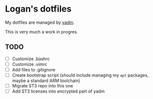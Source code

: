# Logan's dotfiles

My dotfiles are managed by [yadm](https://yadm.io/).

This is very much a work in progres.

## TODO

- [ ] Customize .bashrc
- [ ] Customize .vimrc
- [ ] Add files to .gitignore
- [ ] Create bootstrap script (should include managing my `apt` packages, maybe a standard ARM toolchain)
- [ ] Migrate ST3 repo into this one
- [ ] Add ST3 licenses into encrypted part of yadm
